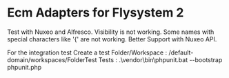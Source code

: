 # Ecm Adapters for Flysystem 2
Test with Nuxeo and Alfresco.
Visibility is not working.
Some names with special characters like '{' are not working. Better Support with Nuxeo API.

For the integration test
Create a test Folder/Workspace : /default-domain/workspaces/FolderTest
Tests : .\vendor\bin\phpunit.bat --bootstrap phpunit.php
